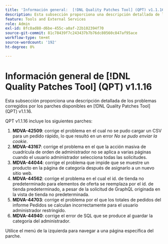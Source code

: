 ```yaml
---
title: 'Información general:  [!DNL Quality Patches Tool] (QPT) v1.1.16'
description: Esta subsección proporciona una descripción detallada de los problemas corregidos por los parches disponibles en  [!DNL Quality Patches Tool] (QPT) v1.1.16.
feature: Tools and External Services
role: Admin
exl-id: 8fc8ad88-d6be-455c-a0af-22b102394f70
source-git-commit: 81c78439f7c243437b7b76dc80560c847af95ace
workflow-type: tm+mt
source-wordcount: '192'
ht-degree: 0%

---
```


# Información general de [!DNL Quality Patches Tool] (QPT) v1.1.16

Esta subsección proporciona una descripción detallada de los problemas corregidos por los parches disponibles en [!DNL Quality Patches Tool] (QPT) v1.1.16.

QPT v1.1.16 incluye los siguientes parches:

1. **MDVA-42509**: corrige el problema en el cual no se pudo cargar un CSV para un pedido rápido, lo que resultó en un error *No se pudo enviar la cookie*.
1. **MDVA-43167**: corrige el problema en el que la acción masiva de cuadrícula de orden de administrador no se aplica a varias páginas cuando el usuario administrador selecciona todas las solicitudes.
1. **MDVA-44044**: corrige el problema que impide que se muestre un producto en la página de categoría después de asignarlo a un nuevo sitio web.
1. **MDVA-44562**: corrige el problema en el cual el id. de tienda no predeterminado para elementos de oferta se reemplaza por el id. de tienda predeterminado, a pesar de la solicitud de GraphQL originada en la vista de tienda no predeterminada.
1. **MDVA-44703**: corrige el problema por el que los totales de pedidos del informe Pedidos se calculan incorrectamente para el usuario administrador restringido.
1. **MDVA-44940**: corrige el error de SQL que se produce al guardar la categoría del administrador.

Utilice el menú de la izquierda para navegar a una página específica del parche.

